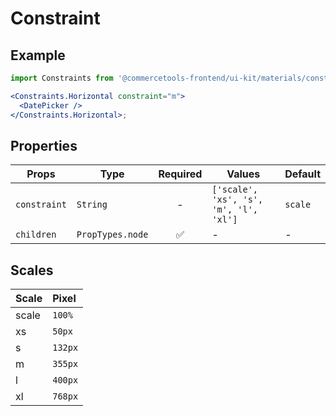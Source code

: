 # Constraint

## Example

```jsx
import Constraints from '@commercetools-frontend/ui-kit/materials/constraints';

<Constraints.Horizontal constraint="m">
  <DatePicker />
</Constraints.Horizontal>;
```

## Properties

| Props        | Type             | Required | Values                                 | Default |
| ------------ | ---------------- | :------: | -------------------------------------- | ------- |
| `constraint` | `String`         |    -     | `['scale', 'xs', 's', 'm', 'l', 'xl']` | `scale` |
| `children`   | `PropTypes.node` |    ✅    | -                                      | -       |

## Scales

| Scale | Pixel   |
| :---- | :------ |
| scale | `100%`  |
| xs    | `50px`  |
| s     | `132px` |
| m     | `355px` |
| l     | `400px` |
| xl    | `768px` |
